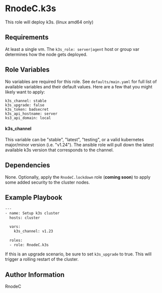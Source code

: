 RnodeC.k3s
=========

This role will deploy k3s.  (linux amd64 only) 

Requirements
------------

At least a single vm.  The `k3s_role: server|agent` host or group var determines how the node gets deployed.  

Role Variables
--------------

No variables are required for this role.  See `defaults/main.yaml` for full list of available variables and their default values.  Here are a few that you might likely want to apply:

```
k3s_channel: stable
k3s_upgrade: false
k3s_token: badsecret 
k3s_api_hostname: server
ks3_api_domain: local
```

#### k3s_channel 

This variable can be "stable", "latest", "testing", or a valid kubernetes major/minor version (i.e. "v1.24").  The ansible role will pull down the latest available k3s version that corresponds to the channel.  

Dependencies
------------
None.  Optionally, apply the `RnodeC.lockdown` role (**coming soon**) to apply some added security to the cluster nodes.  

Example Playbook
----------------

```bash
---
- name: Setup k3s cluster
  hosts: cluster

  vars: 
    k3s_channel: v1.23
  
  roles:
  - role: RnodeC.k3s 
```

If this is an upgrade scenario, be sure to set `k3s_upgrade` to true. This will trigger a rolling restart of the cluster.  


Author Information
------------------

RnodeC